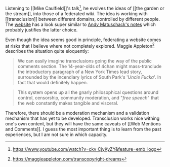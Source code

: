 Listening to [[Mike Caulfield]]'s talk[^1], he evolves the ideas of [[the garden or the stream]], into those of a federated wiki. The idea is working with [[transclusion]] between different domains, controlled by different people. The [website](http://fed.wiki.org/view/federated-wiki) has a look super similar to [Andy Matuschack's notes](https://notes.andymatuschak.org) which probably justifies the latter choice. 

Even though the idea seems good in principle, federating a website comes at risks that I believe where not completely explored. Maggie Appleton[^2] describes the situation quite eloquently:

> We can easily imagine transclusions going the way of the public comments section. The 14-year-olds of 4chan might mass-tranclude the introductory paragraph of a New York Times lead story, surrounded by the incendiary lyrics of South Park's '_Uncle Fucka_'. In fact that would definitely happen.
    
> This system opens up all the gnarly philosophical questions around control, censorship, community moderation, and "_free speech_" that the web constantly makes tangible and visceral.

Therefore, there should be a moderation mechanism and a validation mechanism that has yet to be developed. Transclusion works nice withing one's own content, but they will have the same caveats of [[Web Mentions and Comments]]. I guess the most important thing is to learn from the past experiences, but I am not sure in which capacity. 

[^1]: https://www.youtube.com/watch?v=ckv_CjyKyZY&feature=emb_logo
[^2]: https://maggieappleton.com/transcopyright-dreams